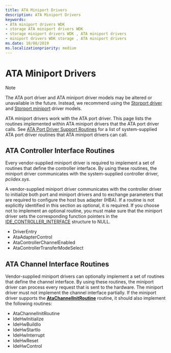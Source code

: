 ```yaml
---
title: ATA Miniport Drivers
description: ATA Miniport Drivers
keywords:
- ATA miniport drivers WDK
- storage ATA miniport drivers WDK
- storage miniport drivers WDK , ATA miniport drivers
- miniport drivers WDK storage , ATA miniport drivers
ms.date: 10/08/2019
ms.localizationpriority: medium
---
```


# ATA Miniport Drivers

> [!NOTE]
> The ATA port driver and ATA miniport driver models may be altered or unavailable in the future. Instead, we recommend using the [Storport driver](./storport-driver-overview.md) and [Storport miniport](./storport-miniport-drivers.md) driver models.

ATA miniport drivers work with the ATA port driver. This page lists the routines implemented within ATA miniport drivers that the ATA port driver calls. See [ATA Port Driver Support Routines](ata-port-driver-support-routines.md) for a list of system-supplied ATA port driver routines that ATA miniport drivers can call.

## ATA Controller Interface Routines

Every vendor-supplied miniport driver is required to implement a set of routines that define the controller interface. By using these routines, the miniport driver communicates with the system-supplied controller driver, *pciidex.sys*.

A vendor-supplied miniport driver communicates with the controller driver to initialize both port and miniport drivers and to exchange parameters that are required to configure the host bus adapter (HBA). If a routine is not explicitly identified in this section as optional, it is required. If you choose not to implement an optional routine, you must make sure that the miniport driver sets the corresponding function pointers in the [IDE_CONTROLLER_INTERFACE](/windows-hardware/drivers/ddi/irb/ns-irb-_ide_controller_interface) structure to NULL.

- DriverEntry
- AtaAdapterControl
- AtaControllerChannelEnabled
- AtaControllerTransferModeSelect

## ATA Channel Interface Routines

Vendor-supplied miniport drivers can optionally implement a set of routines that define the channel interface. By using these routines, the miniport driver can process every request that is sent to the hardware. The miniport driver must not implement the channel interface partially. If the miniport driver supports the [**AtaChannelInitRoutine**](/windows-hardware/drivers/ddi/irb/nf-irb-ataportinitializeex) routine, it should also implement the following routines:

- AtaChannelInitRoutine
- IdeHwInitialize
- IdeHwBuildIo
- IdeHwStartIo
- IdeHwInterrupt
- IdeHwReset
- IdeHwControl
